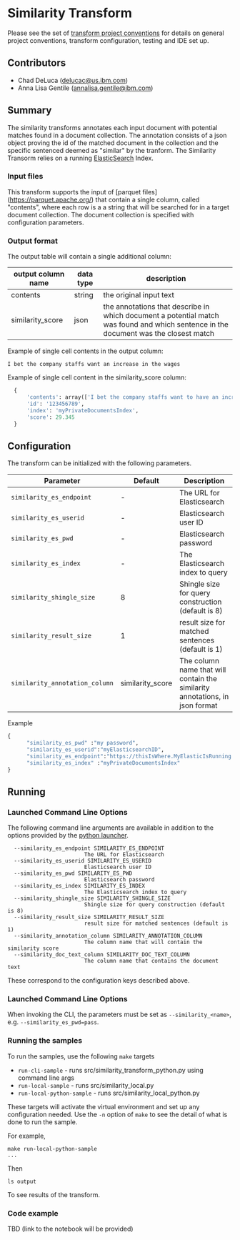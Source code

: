 # Similarity Transform 
Please see the set of
[transform project conventions](../../../README.md#transform-project-conventions)
for details on general project conventions, transform configuration,
testing and IDE set up.

## Contributors
- Chad DeLuca (delucac@us.ibm.com)
- Anna Lisa Gentile (annalisa.gentile@ibm.com)

## Summary 
The similarity transforms annotates each input document with potential matches found in a document collection.
The annotation consists of a json object proving the id of the matched document in the collection and 
the specific sentenced deemed as "similar" by the tranform.
The Similarity Transorm relies on a running [ElasticSearch](https://www.elastic.co/elasticsearch) Index.

### Input files

This transform supports the input of [parquet files] (https://parquet.apache.org/) that contain a single column, called "contents",
where each row is a a string that will be searched for in a target document collection.
The document collection is specified with configuration parameters.


### Output format

The output table will contain a single additional column:

| output column name | data type | description |
|-|-|-|
| contents | string | the original input text |
| similarity_score | json | the annotations that describe in which document a potential match was found and which sentence in the document was the closest match  |

Example of single cell contents in the output column:
```
I bet the company staffs want an increase in the wages
```

Example of single cell content in the similarity_score column:

```py
  {
      'contents': array(['I bet the company staffs want to have an increase in the wages.'], dtype=object), 
      'id': '123456789', 
      'index': 'myPrivateDocumentsIndex', 
      'score': 29.345
  }
```

## Configuration

The transform can be initialized with the following parameters.

| Parameter  | Default  | Description  |
|------------|----------|--------------|
| `similarity_es_endpoint` | - | The URL for Elasticsearch |
| `similarity_es_userid` | - | Elasticsearch user ID |
| `similarity_es_pwd` | - | Elasticsearch password |
| `similarity_es_index` | - | The Elasticsearch index to query |
| `similarity_shingle_size` | 8 | Shingle size for query construction (default is 8) |
| `similarity_result_size` | 1 | result size for matched sentences (default is 1) |
| `similarity_annotation_column` | similarity_score | The column name that will contain the similarity annotations, in json format |

Example

```py
{
      "similarity_es_pwd" :"my password",
      "similarity_es_userid":"myElasticsearchID",
      "similarity_es_endpoint":"https://thisIsWhere.MyElasticIsRunning.com",
      "similarity_es_index" :"myPrivateDocumentsIndex"
}
```

## Running

### Launched Command Line Options 
The following command line arguments are available in addition to 
the options provided by 
the [python launcher](../../../../data-processing-lib/doc/python-launcher-options.md).
```
  --similarity_es_endpoint SIMILARITY_ES_ENDPOINT
                        The URL for Elasticsearch
  --similarity_es_userid SIMILARITY_ES_USERID
                        Elasticsearch user ID
  --similarity_es_pwd SIMILARITY_ES_PWD
                        Elasticsearch password
  --similarity_es_index SIMILARITY_ES_INDEX
                        The Elasticsearch index to query
  --similarity_shingle_size SIMILARITY_SHINGLE_SIZE
                        Shingle size for query construction (default is 8)
  --similarity_result_size SIMILARITY_RESULT_SIZE
                        result size for matched sentences (default is 1)
  --similarity_annotation_column SIMILARITY_ANNOTATION_COLUMN
                        The column name that will contain the similarity score
  --similarity_doc_text_column SIMILARITY_DOC_TEXT_COLUMN
                        The column name that contains the document text
```
These correspond to the configuration keys described above.


### Launched Command Line Options 

When invoking the CLI, the parameters must be set as `--similarity_<name>`, e.g. `--similarity_es_pwd=pass`.

### Running the samples
To run the samples, use the following `make` targets

* `run-cli-sample` - runs src/similarity_transform_python.py using command line args
* `run-local-sample` - runs src/similarity_local.py
* `run-local-python-sample` - runs src/similarity_local_python.py

These targets will activate the virtual environment and set up any configuration needed.
Use the `-n` option of `make` to see the detail of what is done to run the sample.

For example, 
```shell
make run-local-python-sample
...
```
Then 
```shell
ls output
```
To see results of the transform.

### Code example

TBD (link to the notebook will be provided)

